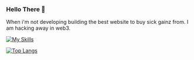 ### Hello There 👋

<!--
**Santiago868/Santiago868** is a ✨ _special_ ✨ repository because its `README.md` (this file) appears on your GitHub profile.

Here are some ideas to get you started:

- 🔭 I’m currently working on ...
- 🌱 I’m currently learning ...
- 👯 I’m looking to collaborate on ...
- 🤔 I’m looking for help with ...
- 💬 Ask me about ...
- 📫 How to reach me: ...
- 😄 Pronouns: ...
- ⚡ Fun fact: ...
-->

When i'm not developing building the best website to buy sick gainz from. I am hacking away in web3. 

[![My Skills](https://skillicons.dev/icons?i=js,html,css,react,typescript,php,nextjs,tailwindcss,solidity)](https://skillicons.dev)

[![Top Langs](https://github-readme-stats.vercel.app/api/top-langs/?username=santiago868&layout=compact&theme=dark&count_private=true&hide_border=true)](https://github.com/anuraghazra/github-readme-stats)
